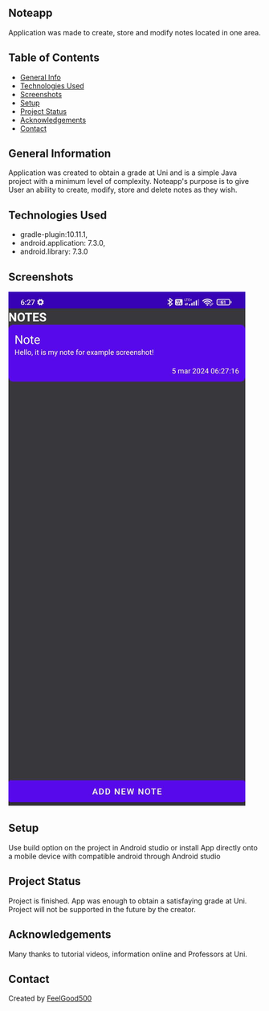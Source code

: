## Noteapp
Application was made to create, store and modify notes located in one area.


## Table of Contents
* [General Info](#general-information)
* [Technologies Used](#technologies-used)
* [Screenshots](#screenshots)
* [Setup](#setup)
* [Project Status](#project-status)
* [Acknowledgements](#acknowledgements)
* [Contact](#contact)


## General Information
Application was created to obtain a grade at Uni and is a simple Java project with a minimum level of complexity. Noteapp's purpose is to give User an ability to create, modify, store and delete notes as they wish.

## Technologies Used
- gradle-plugin:10.11.1,
- android.application: 7.3.0,
- android.library: 7.3.0

## Screenshots
![Example screenshot](./screenshot.jpg)


## Setup
Use build option on the project in Android studio or install App directly onto a mobile device with compatible android through Android studio

## Project Status
Project is finished. App was enough to obtain a satisfaying grade at Uni. Project will not be supported in the future by the creator.

## Acknowledgements
Many thanks to tutorial videos, information online and Professors at Uni.


## Contact
Created by [FeelGood500](https://github.com/FeelGood500)